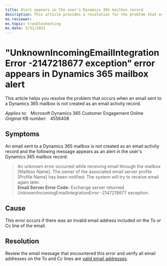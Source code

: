 ```yaml
---
title: Alert appears in the user's Dynamics 365 mailbox record
description: This article provides a resolution for the problem that occurs when an email sent to a Dynamics 365 mailbox is not created as an email activity record.
ms.reviewer: 
ms.topic: troubleshooting
ms.date: 3/31/2021
---
```

# "UnknownIncomingEmailIntegrationError -2147218677 exception" error appears in Dynamics 365 mailbox alert

This article helps you resolve the problem that occurs when an email sent to a Dynamics 365 mailbox is not created as an email activity record.

_Applies to:_ &nbsp; Microsoft Dynamics 365 Customer Engagement Online  
_Original KB number:_ &nbsp; 4556408

## Symptoms

An email sent to a Dynamics 365 mailbox is not created as an email activity record and the following message appears as an alert in the user's Dynamics 365 mailbox record:

> An unknown error occurred while receiving email through the mailbox [Mailbox Name]. The owner of the associated email server profile [Profile Name] has been notified. The system will try to receive email again later.  
**Email Server Error Code:**  Exchange server returned UnknownIncomingEmailIntegrationError -2147218677 exception.

## Cause

This error occurs if there was an invalid email address included on the To or Cc line of the email.

## Resolution

Review the email message that encountered this error and verify all email addresses on the To and Cc lines are [valid email addresses](https://tools.ietf.org/html/rfc5322#section-3.4.1).
